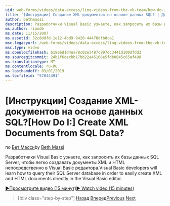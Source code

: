 ```yaml
---
uid: web-forms/videos/data-access/linq-videos-from-the-vb-team/how-do-i-create-xml-documents-from-sql-data
title: '[Инструкции] Создание XML-документов на основе данных SQL? | Документы Майкрософт'
author: bethmassi
description: Разработчики Visual Basic узнаете, как запросить их базы данных SQL Server, чтобы легко создавать документы XML и HTML непосредственно в редактор Visual Basic...
ms.author: riande
ms.date: 11/15/2007
ms.assetid: 32c8ddfd-1e12-4bd9-9420-44478dfb0ca1
msc.legacyurl: /web-forms/videos/data-access/linq-videos-from-the-vb-team/how-do-i-create-xml-documents-from-sql-data
msc.type: video
ms.openlocfilehash: b19e6d1d4ea78c02e3487c897dc3441d100dfdd3
ms.sourcegitcommit: 24b1f6decbb17bb22a45166e5fdb0845c65af498
ms.translationtype: MT
ms.contentlocale: ru-RU
ms.lasthandoff: 03/01/2019
ms.locfileid: "57044491"
---
```

<a name="how-do-i-create-xml-documents-from-sql-data"></a><span data-ttu-id="a752f-104">[Инструкции] Создание XML-документов на основе данных SQL?</span><span class="sxs-lookup"><span data-stu-id="a752f-104">[How Do I:] Create XML Documents from SQL Data?</span></span>
====================
<span data-ttu-id="a752f-105">по [Бет Масси](https://github.com/bethmassi)</span><span class="sxs-lookup"><span data-stu-id="a752f-105">by [Beth Massi](https://github.com/bethmassi)</span></span>

<span data-ttu-id="a752f-106">Разработчики Visual Basic узнаете, как запросить их базы данных SQL Server, чтобы легко создавать документы XML и HTML непосредственно в Visual Basic редактора.</span><span class="sxs-lookup"><span data-stu-id="a752f-106">Visual Basic developers will learn how to query their SQL Server database in order to easily create XML and HTML documents directly in the Visual Basic editor.</span></span>

[<span data-ttu-id="a752f-107">&#9654;Просмотрите видео (15 минут)</span><span class="sxs-lookup"><span data-stu-id="a752f-107">&#9654; Watch video (15 minutes)</span></span>](https://channel9.msdn.com/Blogs/ASP-NET-Site-Videos/how-do-i-create-xml-documents-from-sql-data)

> [!div class="step-by-step"]
> <span data-ttu-id="a752f-108">[Назад](how-do-i-enable-xml-intellisense-and-use-xml-namespaces.md)
> [Вперед](how-do-i-create-excel-spreadsheets-using-linq-to-xml.md)</span><span class="sxs-lookup"><span data-stu-id="a752f-108">[Previous](how-do-i-enable-xml-intellisense-and-use-xml-namespaces.md)
[Next](how-do-i-create-excel-spreadsheets-using-linq-to-xml.md)</span></span>
